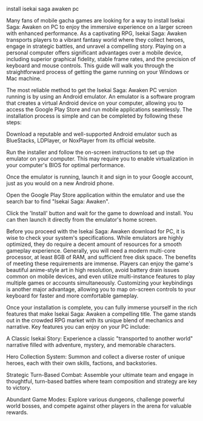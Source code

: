 install isekai saga awaken pc


Many fans of mobile gacha games are looking for a way to install Isekai Saga: Awaken on PC to enjoy the immersive experience on a larger screen with enhanced performance. As a captivating RPG, Isekai Saga: Awaken transports players to a vibrant fantasy world where they collect heroes, engage in strategic battles, and unravel a compelling story. Playing on a personal computer offers significant advantages over a mobile device, including superior graphical fidelity, stable frame rates, and the precision of keyboard and mouse controls. This guide will walk you through the straightforward process of getting the game running on your Windows or Mac machine.



The most reliable method to get the Isekai Saga: Awaken PC version running is by using an Android emulator. An emulator is a software program that creates a virtual Android device on your computer, allowing you to access the Google Play Store and run mobile applications seamlessly. The installation process is simple and can be completed by following these steps:





Download a reputable and well-supported Android emulator such as BlueStacks, LDPlayer, or NoxPlayer from its official website.


Run the installer and follow the on-screen instructions to set up the emulator on your computer. This may require you to enable virtualization in your computer's BIOS for optimal performance.


Once the emulator is running, launch it and sign in to your Google account, just as you would on a new Android phone.


Open the Google Play Store application within the emulator and use the search bar to find \"Isekai Saga: Awaken\".


Click the 'Install' button and wait for the game to download and install. You can then launch it directly from the emulator's home screen.





Before you proceed with the Isekai Saga: Awaken download for PC, it is wise to check your system's specifications. While emulators are highly optimized, they do require a decent amount of resources for a smooth gameplay experience. Generally, you will need a modern multi-core processor, at least 8GB of RAM, and sufficient free disk space. The benefits of meeting these requirements are immense. Players can enjoy the game's beautiful anime-style art in high resolution, avoid battery drain issues common on mobile devices, and even utilize multi-instance features to play multiple games or accounts simultaneously. Customizing your keybindings is another major advantage, allowing you to map on-screen controls to your keyboard for faster and more comfortable gameplay.



Once your installation is complete, you can fully immerse yourself in the rich features that make Isekai Saga: Awaken a compelling title. The game stands out in the crowded RPG market with its unique blend of mechanics and narrative. Key features you can enjoy on your PC include:





A Classic Isekai Story: Experience a classic \"transported to another world\" narrative filled with adventure, mystery, and memorable characters.


Hero Collection System: Summon and collect a diverse roster of unique heroes, each with their own skills, factions, and backstories.


Strategic Turn-Based Combat: Assemble your ultimate team and engage in thoughtful, turn-based battles where team composition and strategy are key to victory.


Abundant Game Modes: Explore various dungeons, challenge powerful world bosses, and compete against other players in the arena for valuable rewards.

